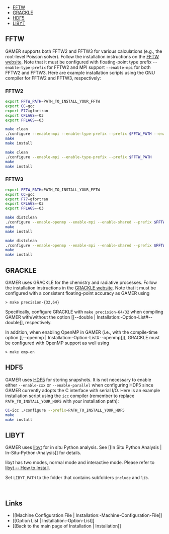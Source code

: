 * [FFTW](#FFTW)
* [GRACKLE](#GRACKLE)
* [HDF5](#HDF5)
* [LIBYT](#LIBYT)

## FFTW
GAMER supports both FFTW2 and FFTW3 for various calculations (e.g., the root-level Poisson solver).
Follow the installation instructions on the [FFTW website](http://www.fftw.org/download.html).
Note that it must be configured with
floating-point type prefix `--enable-type-prefix` for FFTW2
and MPI support `--enable-mpi` for both FFTW2 and FFTW3.
Here are example installation scripts using the GNU compiler for FFTW2 and FFTW3, respectively:

### FFTW2
``` bash
export FFTW_PATH=PATH_TO_INSTALL_YOUR_FFTW
export CC=gcc
export F77=gfortran
export CFLAGS=-O3
export FFLAGS=-O3

make clean
./configure --enable-mpi --enable-type-prefix --prefix $FFTW_PATH --enable-float
make
make install

make clean
./configure --enable-mpi --enable-type-prefix --prefix $FFTW_PATH
make
make install
```

### FFTW3
``` bash
export FFTW_PATH=PATH_TO_INSTALL_YOUR_FFTW
export CC=gcc
export F77=gfortran
export CFLAGS=-O3
export FFLAGS=-O3

make distclean
./configure --enable-openmp --enable-mpi --enable-shared --prefix $FFTW_PATH --enable-float
make
make install

make distclean
./configure --enable-openmp --enable-mpi --enable-shared --prefix $FFTW_PATH
make
make install

```

## GRACKLE
GAMER uses GRACKLE for the chemistry and radiative processes.
Follow the installation instructions in the
[GRACKLE website](http://grackle.readthedocs.io/en/latest/index.html).
Note that it must be configured with a
consistent floating-point accuracy as GAMER using

    > make precision-{32,64}

Specifically, configure GRACKLE with `make precision-64/32` when
compiling GAMER with/without the option
[[--double | Installation:-Option-List#--double]], respectively.

In addition, when enabling OpenMP in GAMER (i.e., with the
compile-time option [[--openmp | Installation:-Option-List#--openmp]]),
GRACKLE must be configured with OpenMP
support as well using

    > make omp-on

## HDF5
GAMER uses [HDF5](https://support.hdfgroup.org/HDF5/) for storing snapshots.
It is not necessary to enable either `--enable-cxx` or `--enable-parallel` when
configuring HDF5 since GAMER currently adopts the C interface with serial I/O.
Here is an example installation script using the `icc` compiler
(remember to replace `PATH_TO_INSTALL_YOUR_HDF5` with your installation path):

``` bash
CC=icc ./configure --prefix=PATH_TO_INSTALL_YOUR_HDF5
make
make install
```

## LIBYT
GAMER uses [libyt](https://github.com/yt-project/libyt) for in situ Python analysis.
See [[In Situ Python Analysis | In-Situ-Python-Analysis]] for details.

libyt has two modes, normal mode and interactive mode.
Please refer to [libyt -- How to Install](https://libyt.readthedocs.io/en/latest/how-to-install/how-to-install.html#how-to-install).

Set `LIBYT_PATH` to the folder that contains subfolders `include` and `lib`.


<br>

## Links
* [[Machine Configuration File | Installation:-Machine-Configuration-File]]
* [[Option List | Installation:-Option-List]]
* [[Back to the main page of Installation | Installation]]
